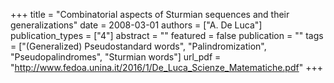 +++
title = "Combinatorial aspects of Sturmian sequences and their generalizations"
date = 2008-03-01
authors = ["A. De Luca"]
publication_types = ["4"]
abstract = ""
featured = false
publication = ""
tags = ["(Generalized) Pseudostandard words", "Palindromization", "Pseudopalindromes", "Sturmian words"]
url_pdf = "http://www.fedoa.unina.it/2016/1/De_Luca_Scienze_Matematiche.pdf"
+++
